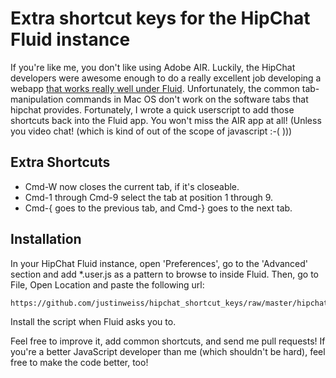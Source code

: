 Extra shortcut keys for the HipChat Fluid instance
==================================================

If you're like me, you don't like using Adobe AIR. Luckily, the
HipChat developers were awesome enough to do a really excellent job
developing a webapp [that works really well under
Fluid](http://ruby-on-the-interrails.blogspot.com/2011/03/hipchat-without-air.html). Unfortunately,
the common tab-manipulation commands in Mac OS don't work on the
software tabs that hipchat provides. Fortunately, I wrote a quick
userscript to add those shortcuts back into the Fluid app. You won't
miss the AIR app at all! (Unless you video chat! (which is kind of out
of the scope of javascript :-( )))

Extra Shortcuts
---------------

* Cmd-W now closes the current tab, if it's closeable.
* Cmd-1 through Cmd-9 select the tab at position 1 through 9.
* Cmd-{ goes to the previous tab, and Cmd-} goes to the next tab.

Installation
------------

In your HipChat Fluid instance, open 'Preferences', go to the
'Advanced' section and add *.user.js as a pattern to browse to inside
Fluid. Then, go to File, Open Location and paste the following url:

    https://github.com/justinweiss/hipchat_shortcut_keys/raw/master/hipchat_shortcut_keys.user.js

Install the script when Fluid asks you to.

Feel free to improve it, add common shortcuts, and send me pull
requests! If you're a better JavaScript developer than me (which
shouldn't be hard), feel free to make the code better, too!

